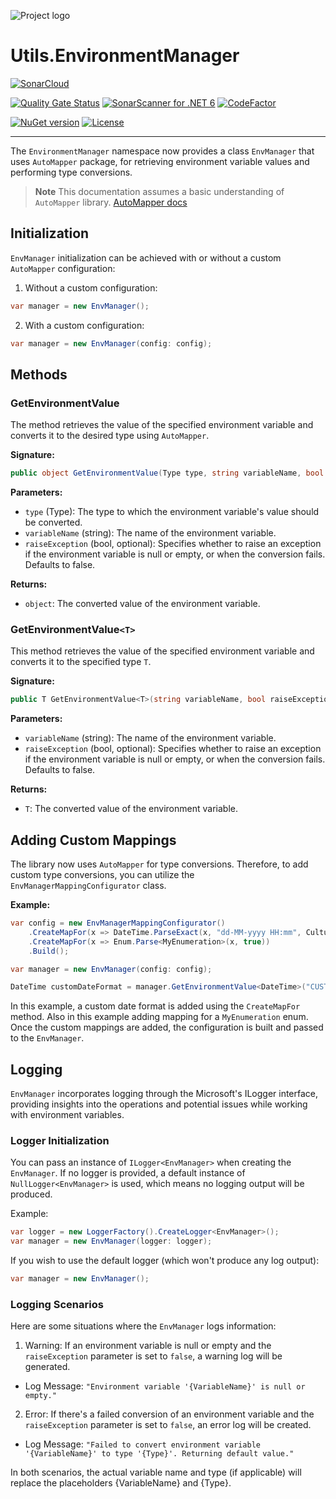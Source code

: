 ![Project logo](https://raw.githubusercontent.com/ArdenHide/Utils.EnvironmentManager/main/logo/1000x1000.png)

# Utils.EnvironmentManager

[![SonarCloud](https://sonarcloud.io/images/project_badges/sonarcloud-white.svg)](https://sonarcloud.io/summary/new_code?id=Utils.EnvironmentManager)

[![Quality Gate Status](https://sonarcloud.io/api/project_badges/measure?project=Utils.EnvironmentManager&metric=alert_status)](https://sonarcloud.io/summary/new_code?id=Utils.EnvironmentManager)
[![SonarScanner for .NET 6](https://github.com/ArdenHide/Utils.EnvironmentManager/actions/workflows/dotnet.yml/badge.svg)](https://github.com/ArdenHide/Utils.EnvironmentManager/actions/workflows/dotnet.yml)
[![CodeFactor](https://www.codefactor.io/repository/github/ardenhide/utils.environmentmanager/badge)](https://www.codefactor.io/repository/github/ardenhide/utils.environmentmanager)

[![NuGet version](https://badge.fury.io/nu/Utils.EnvironmentManager.svg)](https://badge.fury.io/nu/Utils.EnvironmentManager)
[![License](https://img.shields.io/badge/License-MIT-yellow.svg)](https://github.com/ArdenHide/Utils.EnvironmentManager/blob/main/LICENSE)

---

The `EnvironmentManager` namespace now provides a class `EnvManager` that uses `AutoMapper` package, for retrieving environment variable values and performing type conversions.

> **Note**
> This documentation assumes a basic understanding of `AutoMapper` library.
> [AutoMapper docs](https://github.com/AutoMapper/AutoMapper/tree/v12.0.1#readme)

## Initialization

`EnvManager` initialization can be achieved with or without a custom `AutoMapper` configuration:

1. Without a custom configuration:
```csharp
var manager = new EnvManager();
```

2. With a custom configuration:
```csharp
var manager = new EnvManager(config: config);
```

## Methods

### GetEnvironmentValue
The method retrieves the value of the specified environment variable and converts it to the desired type using `AutoMapper`.

**Signature:**
```csharp
public object GetEnvironmentValue(Type type, string variableName, bool raiseException = false)
```

**Parameters:**
- `type` (Type): The type to which the environment variable's value should be converted.
- `variableName` (string): The name of the environment variable.
- `raiseException` (bool, optional): Specifies whether to raise an exception if the environment variable is null or empty, or when the conversion fails. Defaults to false.

**Returns:**
- `object`: The converted value of the environment variable.

### GetEnvironmentValue`<T>`
This method retrieves the value of the specified environment variable and converts it to the specified type `T`.

**Signature:**
```csharp
public T GetEnvironmentValue<T>(string variableName, bool raiseException = false)
```

**Parameters:**
- `variableName` (string): The name of the environment variable.
- `raiseException` (bool, optional): Specifies whether to raise an exception if the environment variable is null or empty, or when the conversion fails. Defaults to false.

**Returns:**
- `T`: The converted value of the environment variable.

## Adding Custom Mappings
The library now uses `AutoMapper` for type conversions.
Therefore, to add custom type conversions, you can utilize the `EnvManagerMappingConfigurator` class.

**Example:**

```csharp
var config = new EnvManagerMappingConfigurator()
    .CreateMapFor(x => DateTime.ParseExact(x, "dd-MM-yyyy HH:mm", CultureInfo.InvariantCulture))
    .CreateMapFor(x => Enum.Parse<MyEnumeration>(x, true))
    .Build();

var manager = new EnvManager(config: config);

DateTime customDateFormat = manager.GetEnvironmentValue<DateTime>("CUSTOM_DATE_FORMAT");
```

In this example, a custom date format is added using the `CreateMapFor` method.
Also in this example adding mapping for a `MyEnumeration` enum.
Once the custom mappings are added, the configuration is built and passed to the `EnvManager`.

## Logging

`EnvManager` incorporates logging through the Microsoft's ILogger interface, providing insights into the operations and potential issues while working with environment variables.

### Logger Initialization

You can pass an instance of `ILogger<EnvManager>` when creating the `EnvManager`.
If no logger is provided, a default instance of `NullLogger<EnvManager>` is used, which means no logging output will be produced.

Example:
```csharp
var logger = new LoggerFactory().CreateLogger<EnvManager>();
var manager = new EnvManager(logger: logger);
```

If you wish to use the default logger (which won't produce any log output):
```csharp
var manager = new EnvManager();
```

### Logging Scenarios

Here are some situations where the `EnvManager` logs information:

1. Warning: If an environment variable is null or empty and the `raiseException` parameter is set to `false`, a warning log will be generated.
- Log Message: `"Environment variable '{VariableName}' is null or empty."`

2. Error: If there's a failed conversion of an environment variable and the `raiseException` parameter is set to `false`, an error log will be created.
- Log Message: `"Failed to convert environment variable '{VariableName}' to type '{Type}'. Returning default value."`

In both scenarios, the actual variable name and type (if applicable) will replace the placeholders {VariableName} and {Type}.
